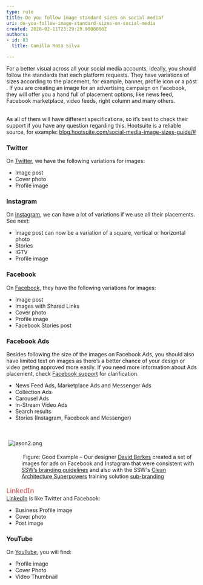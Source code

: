 ```yaml
---
type: rule
title: Do you follow image standard sizes on social media?
uri: do-you-follow-image-standard-sizes-on-social-media
created: 2020-02-11T23:29:29.0000000Z
authors:
- id: 83
  title: Camilla Rosa Silva

---
```




<span class='intro'> For a better visual across all your&#160;social media accounts, ideally, you should follow the standards that each platform requests. They have variations of sizes according to the placement, for example, banner, profile icon or a post​. If you are creating an image for an advertising campaign on Facebook, they will offer you a hand full of placement options, like news feed, Facebook marketplace, video feeds, right column and many others.<br><br> </span>

<p>As all of them will have different specifications, so it’s best to check their support if you have any question regarding this. Hootsuite is a&#160;reliable source, for example&#58;&#160;<a href="https&#58;//blog.hootsuite.com/social-media-image-sizes-guide/#">blog.hootsuite.com/social-media-image-sizes-guide/#​</a></p><h3 class="ssw15-rteElement-H3">Twitter</h3><p>On <a href="https&#58;//www.twitter.com/">Twitter</a>, we have the following variations for images&#58;<br></p><ul><li>Image post</li><li>Cover photo<br></li><li>Profile image</li></ul><p></p><h3 class="ssw15-rteElement-H3">Instagram<br></h3><p>On <a href="https&#58;//www.instagram.com/">Instagram</a>, we can have a lot of variations if we use all their placements. See next&#58;<br></p><ul><li>Image post can now be a variation of a square, vertical or horizontal photo</li><li>Stories</li><li>IGTV</li><li>Profile image</li></ul><p></p><h3 class="ssw15-rteElement-H3">Facebook</h3><p>On <a href="https&#58;//www.facebook.com/">Facebook</a>, they have the&#160;following variations for images&#58;<br></p><ul><li>Image post</li><li>Images with Shared Links</li><li>Cover photo</li><li>Profile image</li><li>Facebook Stories post</li></ul><p></p><h3 class="ssw15-rteElement-H3">Facebook Ads<br></h3><p>Besides following the size of the images on Facebook Ads, you should also have limited text on images as there’s a better chance of your design or video getting approved more easily. If you need more information about Ads placement, check <a href="https&#58;//www.facebook.com/business/help/407108559393196?id=369787570424415">Facebook support​</a> for clarification.<br></p><ul><li>News Feed Ads, Marketplace Ads and Messenger Ads</li><li>Collection Ads</li><li>Carousel Ads</li><li>In-Stream&#160;Video Ads<br></li><li>Search results<br></li><li>Stories (Instagram, Facebook and Messenger)<br></li></ul><div><br></div><dl class="ssw15-rteElement-ImageArea"><img src="/SiteAssets/image-standard-sizes-on-social-media/jason2.png" alt="jason2.png" style="margin&#58;5px;" /></dl><dd class="ssw15-rteElement-FigureGood">&#160;Figure&#58; Good Example – Our designer <a href="https&#58;//www.ssw.com.au/people/david-berkes">David Berkes</a>&#160;created a set of images for ads on Facebook and Instagram that were consistent with <a href="https&#58;//www.ssw.com.au/ssw/logo/ssw/">SSW’s branding guidelines</a> and also with&#160;the SSW's <a href="https&#58;//www.ssw.com.au/ssw/Events/Training/Clean-Architecture-Superpowers-Tour.aspx">Clean Architecture Superpowers​</a> training solution <a href="https&#58;//www.ssw.com.au/ssw/logo/">sub-branding</a><br></dd>&#160;<div><span style="color&#58;#cc4141;font-family&#58;&quot;segoe ui&quot;, &quot;trebuchet ms&quot;, tahoma, arial, verdana, sans-serif;font-size&#58;18px;">LinkedIn</span><br><a href="https&#58;//www.linkedin.com/">LinkedIn</a> is like Twitter and Facebook&#58;<br><ul><li>Business Profile image<br></li><li>Cover photo</li><li>Post image<br></li></ul><p></p><h3 class="ssw15-rteElement-H3">YouTube<br></h3><p>On <a href="https&#58;//www.youtube.com/">YouTube​</a>, you will find&#58;<br></p><ul><li>Profile image</li><li>Cover Photo</li><li>Video Thumbnail<br></li></ul><p></p></div>


